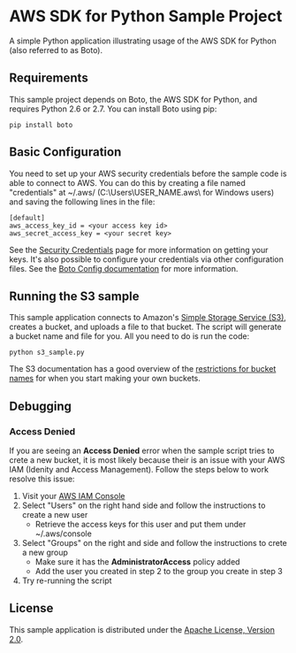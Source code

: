 # AWS SDK for Python Sample Project

A simple Python application illustrating usage of the AWS SDK for Python (also
referred to as Boto).

## Requirements

This sample project depends on Boto, the AWS SDK for Python, and requires
Python 2.6 or 2.7. You can install Boto using pip:

    pip install boto

## Basic Configuration

You need to set up your AWS security credentials before the sample code is able
to connect to AWS. You can do this by creating a file named "credentials" at ~/.aws/ 
(C:\Users\USER_NAME\.aws\ for Windows users) and saving the following lines in the file:

    [default]
    aws_access_key_id = <your access key id>
    aws_secret_access_key = <your secret key>

See the [Security Credentials](http://aws.amazon.com/security-credentials) page
for more information on getting your keys. It's also possible to configure your
credentials via other configuration files. See the [Boto Config documentation](http://boto.readthedocs.org/en/latest/boto_config_tut.html)
for more information.

## Running the S3 sample

This sample application connects to Amazon's [Simple Storage Service (S3)](http://aws.amazon.com/s3),
creates a bucket, and uploads a file to that bucket. The script will generate a
bucket name and file for you. All you need to do is run the code:

    python s3_sample.py

The S3 documentation has a good overview of the [restrictions for bucket names](http://docs.aws.amazon.com/AmazonS3/latest/dev/BucketRestrictions.html)
for when you start making your own buckets.

## Debugging

### Access Denied
If you are seeing an __Access Denied__ error when the sample script tries to crete a new bucket,
it is most likely because their is an issue with your AWS IAM (Idenity and Access Management).
Follow the steps below to work resolve this issue:

1. Visit your [AWS IAM Console](https://console.aws.amazon.com/iam/home)
2. Select "Users" on the right hand side and follow the instructions to create a new user
   + Retrieve the access keys for this user and put them under ~/.aws/console
3. Select "Groups" on the right and side and follow the instructions to crete a new group
   + Make sure it has the __AdministratorAccess__ policy added
   + Add the user you created in step 2 to the group you create in step 3
4. Try re-running the script

## License

This sample application is distributed under the
[Apache License, Version 2.0](http://www.apache.org/licenses/LICENSE-2.0).

